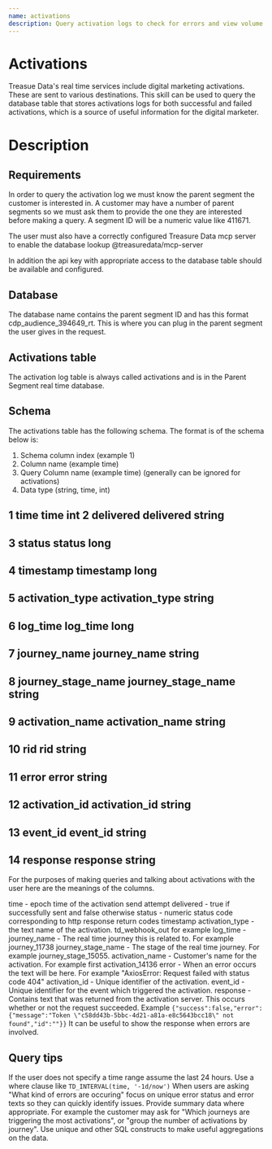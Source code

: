 ```yaml
---
name: activations
description: Query activation logs to check for errors and view volume
---
```


# Activations

Treasue Data's real time services include digital marketing activations. These are sent to various destinations. This skill can be used to query the database table that stores activations logs for both successful and failed activations, which is a source of useful information for the digital marketer.

# Description

## Requirements

In order to query the activation log we must know the parent segment the customer is interested in. A customer may have a number of parent segments so we must ask them to provide the one they are interested before making a query. A segment ID will be a numeric value like 411671.

The user must also have a correctly configured Treasure Data mcp server to enable the database lookup @treasuredata/mcp-server

In addition the api key with appropriate access to the database table should be available and configured.

## Database

The database name contains the parent segment ID and has this format cdp_audience_394649_rt. This is where you can plug in the parent segment the user gives in the request.

## Activations table

The activation log table is always called activations and is in the Parent Segment real time database.

## Schema

The activations table has the following schema. The format is of the schema below is:

1. Schema column index (example 1)
2. Column name (example time)
3. Query Column name (example time) (generally can be ignored for activations)
4. Data type (string, time, int)

1
time
time
int
2
delivered
delivered
string
--
3
status
status
long
--
4
timestamp
timestamp
long
--
5
activation_type
activation_type
string
--
6
log_time
log_time
long
--
7
journey_name
journey_name
string
--
8
journey_stage_name
journey_stage_name
string
--
9
activation_name
activation_name
string
--
10
rid
rid
string
--
11
error
error
string
--
12
activation_id
activation_id
string
--
13
event_id
event_id
string
--
14
response
response
string
--

For the purposes of making queries and talking about activations with the user here are the meanings of the columns.

time - epoch time of the activation send attempt
delivered - true if successfully sent and false otherwise
status - numeric status code corresponding to http response return codes
timestamp 
activation_type - the text name of the activation. td_webhook_out for example
log_time - 
journey_name - The real time journey this is related to. For example journey_11738
journey_stage_name - The stage of the real time journey. For example journey_stage_15055.
activation_name - Customer's name for the activation. For example first activation_14136
error - When an error occurs the text will be here. For example "AxiosError: Request failed with status code 404"
activation_id - Unique identifier of the activation.
event_id - Unique identifier for the event which triggered the activation.
response - Contains text that was returned from the activation server. This occurs whether or not the request succeeded. Example `{"success":false,"error":{"message":"Token \"c58dd43b-5bbc-4d21-a81a-e8c5643bcc18\" not found","id":""}}` It can be useful to show the response when errors are involved.

## Query tips

If the user does not specify a time range assume the last 24 hours. Use a where clause like `TD_INTERVAL(time, '-1d/now')`
When users are asking "What kind of errors are occuring" focus on unique error status and error texts so they can quickly identify issues.
Provide summary data where appropriate. For example the customer may ask for "Which journeys are triggering the most activations", or "group the number of activations by journey". Use unique and other SQL constructs to make useful aggregations on the data.






